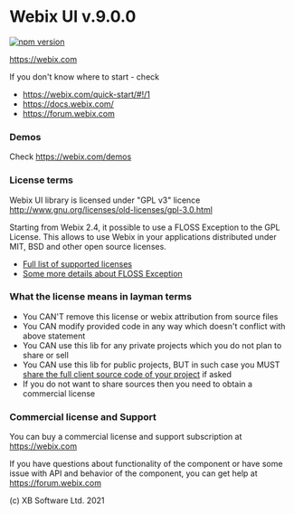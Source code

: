 Webix UI v.9.0.0
================

[![npm version](https://badge.fury.io/js/webix.svg)](https://badge.fury.io/js/webix)

https://webix.com

If you don't know where to start - check 

- https://webix.com/quick-start/#!/1
- https://docs.webix.com/
- https://forum.webix.com


### Demos

Check https://webix.com/demos


### License terms

Webix UI library is licensed under "GPL v3" licence
http://www.gnu.org/licenses/old-licenses/gpl-3.0.html

Starting from Webix 2.4, it possible to use a FLOSS Exception to the GPL License. This allows to use Webix in your applications distributed under MIT, BSD and other open source licenses. 

- [Full list of supported licenses](https://webix.com/legalnote/license-exception/)
- [Some more details about FLOSS Exception](https://webix.com/blog/using-webix-in-open-source/)

### What the license means in layman terms

- You CAN'T remove this license or webix attribution from source files
- You CAN modify provided code in any way which doesn't conflict with above statement
- You CAN use this lib for any private projects which you do not plan to share or sell
- You CAN use this lib for public projects, BUT in such case you MUST [share the full client source code of your project](http://forum.webix.com/discussion/4023/does-an-open-source-app-that-uses-webix-have-to-become-gpl-licensed) if asked
- If you do not want to share sources then you need to obtain a commercial license


### Commercial license and Support

You can buy a commercial license and support subscription at https://webix.com

If you have questions about functionality of the component 
or have some issue with API and behavior of the component,
you can get help at https://forum.webix.com



(c) XB Software Ltd. 2021